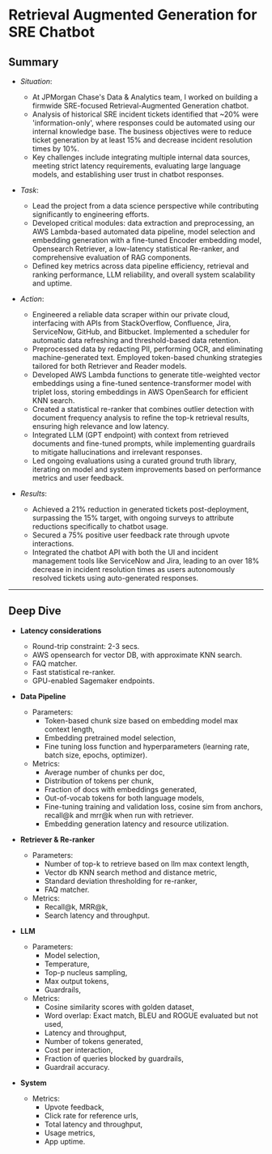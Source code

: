 # Retrieval Augmented Generation for SRE Chatbot

## Summary
- *Situation*:
  - At JPMorgan Chase's Data & Analytics team, I worked on building a firmwide SRE-focused Retrieval-Augmented Generation chatbot. 
  - Analysis of historical SRE incident tickets identified that ~20% were 'information-only', where responses could be automated using our internal knowledge base. The business objectives were to reduce ticket generation by at least 15% and decrease incident resolution times by 10%. 
  - Key challenges include integrating multiple internal data sources, meeting strict latency requirements, evaluating large language models, and establishing user trust in chatbot responses.  

- *Task*: 
  - Lead the project from a data science perspective while contributing significantly to engineering efforts. 
  - Developed critical modules: data extraction and preprocessing, an AWS Lambda-based automated data pipeline, model selection and embedding generation with a fine-tuned Encoder embedding model, Opensearch Retriever, a low-latency statistical Re-ranker, and comprehensive evaluation of RAG components. 
  - Defined key metrics across data pipeline efficiency, retrieval and ranking performance, LLM reliability, and overall system scalability and uptime. 

- *Action*: 
  - Engineered a reliable data scraper within our private cloud, interfacing with APIs from StackOverflow, Confluence, Jira, ServiceNow, GitHub, and Bitbucket. Implemented a scheduler for automatic data refreshing and threshold-based data retention.
  - Preprocessed data by redacting PII, performing OCR, and eliminating machine-generated text. Employed token-based chunking strategies tailored for both Retriever and Reader models.
  - Developed AWS Lambda functions to generate title-weighted vector embeddings using a fine-tuned sentence-transformer model with triplet loss, storing embeddings in AWS OpenSearch for efficient KNN search.
  - Created a statistical re-ranker that combines outlier detection with document frequency analysis to refine the top-k retrieval results, ensuring high relevance and low latency.
  - Integrated LLM (GPT endpoint) with context from retrieved documents and fine-tuned prompts, while implementing guardrails to mitigate hallucinations and irrelevant responses.
  - Led ongoing evaluations using a curated ground truth library, iterating on model and system improvements based on performance metrics and user feedback.

- *Results*:
  - Achieved a 21% reduction in generated tickets post-deployment, surpassing the 15% target, with ongoing surveys to attribute reductions specifically to chatbot usage.
  - Secured a 75% positive user feedback rate through upvote interactions.
  - Integrated the chatbot API with both the UI and incident management tools like ServiceNow and Jira, leading to an over 18% decrease in incident resolution times as users autonomously resolved tickets using auto-generated responses.
-------

## Deep Dive

- **Latency considerations**
  - Round-trip constraint: 2-3 secs.
  - AWS opensearch for vector DB, with approximate KNN search. 
  - FAQ matcher. 
  - Fast statistical re-ranker. 
  - GPU-enabled Sagemaker endpoints. 

- **Data Pipeline**
  - Parameters:
    - Token-based chunk size based on embedding model max context length, 
    - Embedding pretrained model selection, 
    - Fine tuning loss function and hyperparameters (learning rate, batch size, epochs, optimizer). 
  - Metrics: 
    - Average number of chunks per doc, 
    - Distribution of tokens per chunk, 
    - Fraction of docs with embeddings generated, 
    - Out-of-vocab tokens for both language models,
    - Fine-tuning training and validation loss, cosine sim from anchors, recall@k and mrr@k when run with retriever. 
    - Embedding generation latency and resource utilization.   

- **Retriever & Re-ranker**
  - Parameters:
    - Number of top-k to retrieve based on llm max context length, 
    - Vector db KNN search method and distance metric, 
    - Standard deviation thresholding for re-ranker, 
    - FAQ matcher. 
  - Metrics: 
    - Recall@k, MRR@k, 
    - Search latency and throughput. 

- **LLM**
  - Parameters:
    - Model selection, 
    - Temperature, 
    - Top-p nucleus sampling, 
    - Max output tokens, 
    - Guardrails,
  - Metrics: 
    - Cosine similarity scores with golden dataset, 
    - Word overlap: Exact match, BLEU and ROGUE evaluated but not used, 
    - Latency and throughput, 
    - Number of tokens generated, 
    - Cost per interaction, 
    - Fraction of queries blocked by guardrails, 
    - Guardrail accuracy. 

- **System**
  - Metrics: 
    - Upvote feedback, 
    - Click rate for reference urls, 
    - Total latency and throughput, 
    - Usage metrics, 
    - App uptime. 